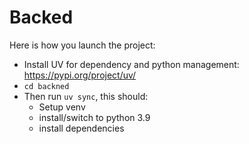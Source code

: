 # Backed

Here is how you launch the project:

* Install UV for dependency and python management: https://pypi.org/project/uv/
* ``cd backned``
* Then run ``uv sync``, this should:
  * Setup venv
  * install/switch to python 3.9
  * install dependencies
